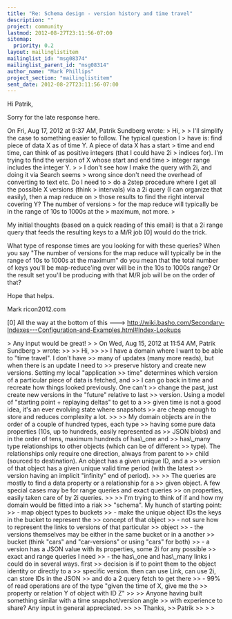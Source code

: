 ```yaml
---
title: "Re: Schema design - version history and time travel"
description: ""
project: community
lastmod: 2012-08-27T23:11:56-07:00
sitemap:
  priority: 0.2
layout: mailinglistitem
mailinglist_id: "msg08374"
mailinglist_parent_id: "msg08314"
author_name: "Mark Phillips"
project_section: "mailinglistitem"
sent_date: 2012-08-27T23:11:56-07:00
---
```



Hi Patrik,

Sorry for the late response here.

On Fri, Aug 17, 2012 at 9:37 AM, Patrik Sundberg
 wrote:
&gt; Hi,
&gt;
&gt; I'll simplify the case to something easier to follow. The typical question I
&gt; have is: find piece of data X as of time Y. A piece of data X has a start
&gt; time and end time, can think of as positive integers (that I could have 2i
&gt; indices for). I'm trying to find the version of X whose start and end time
&gt; integer range includes the integer Y.
&gt;
&gt; I don't see how I make the query with 2i, and doing it via Search seems
&gt; wrong since don't need the overhead of converting to text etc. Do I need to
&gt; do a 2step procedure where I get all the possible X versions (think
&gt; intervals) via a 2i query (I can organize that easily), then a map reduce on
&gt; those results to find the right interval covering Y? The number of versions
&gt; for the map reduce will typically be in the range of 10s to 1000s at the
&gt; maximum, not more.
&gt;

My initial thoughts (based on a quick reading of this email) is that a
2i range query that feeds the resulting keys to a M/R job [0] would do
the trick.

What type of response times are you looking for with these queries?
When you say "The number of versions for the map reduce will typically
be in the range of 10s to 1000s at the maximum" do you mean that the
total number of keys you'll be map-reduce'ing over will be in the 10s
to 1000s range? Or the result set you'll be producing with that M/R
job will be on the order of that?

Hope that helps.

Mark
ricon2012.com

[0] All the way at the bottom of this ---&gt;
http://wiki.basho.com/Secondary-Indexes---Configuration-and-Examples.html#Index-Lookups

&gt; Any input would be great!
&gt;
&gt; On Wed, Aug 15, 2012 at 11:54 AM, Patrik Sundberg
&gt;  wrote:
&gt;&gt;
&gt;&gt; Hi,
&gt;&gt;
&gt;&gt; I have a domain where I want to be able to "time travel". I don't have
&gt;&gt; many of updates (many more reads), but when there is an update I need to
&gt;&gt; preserve history and create new versions. Setting my local "application
&gt;&gt; time" determines which version of a particular piece of data is fetched, and
&gt;&gt; I can go back in time and recreate how things looked previously. One can't
&gt;&gt; change the past, just create new versions in the "future" relative to last
&gt;&gt; version. Using a model of "starting point + replaying deltas" to get to a
&gt;&gt; given time is not a good idea, it's an ever evolving state where snapshots
&gt;&gt; are cheap enough to store and reduces complexity a lot.
&gt;&gt;
&gt;&gt; My domain objects are in the order of a couple of hundred types, each type
&gt;&gt; having some pure data properties (10s, up to hundreds, easily represented as
&gt;&gt; JSON blobs) and in the order of tens, maximum hundreds of has\\_one and
&gt;&gt; has\\_many type relationships to other objects (which can be of different
&gt;&gt; type). The relationships only require one direction, always from parent to
&gt;&gt; child (sourced to destination). An object has a given unique ID, and a
&gt;&gt; version of that object has a given unique valid time period (with the latest
&gt;&gt; version having an implicit "infinity" end of period).
&gt;&gt;
&gt;&gt; The queries are mostly to find a data property or a relationship for a
&gt;&gt; given object. A few special cases may be for range queries and exact queries
&gt;&gt; on properties, easily taken care of by 2i queries.
&gt;&gt;
&gt;&gt; I'm trying to think of if and how my domain would be fitted into a riak
&gt;&gt; "schema". My hunch of starting point:
&gt;&gt; - map object types to buckets
&gt;&gt; - make the unique object IDs the keys in the bucket to represent the
&gt;&gt; concept of that object
&gt;&gt; - not sure how to represent the links to versions of that particular
&gt;&gt; object
&gt;&gt; - the versions themselves may be either in the same bucket or in a another
&gt;&gt; bucket (think "cars" and "car-versions" or using "cars" for both)
&gt;&gt; - a version has a JSON value with its properties, some 2i for any possible
&gt;&gt; exact and range queries I need
&gt;&gt; - the has\\_one and has\\_many links i could do in several ways. first
&gt;&gt; decision is if to point them to the object identity or directly to a
&gt;&gt; specific version. then can use Link, can use 2i, can store IDs in the JSON
&gt;&gt; and do a 2 query fetch to get there
&gt;&gt; - 99% of read operations are of the type "given the time of X, give me the
&gt;&gt; property or relation Y of object with ID Z"
&gt;&gt;
&gt;&gt; Anyone having built something similar with a time snapshot/version angle
&gt;&gt; with experience to share? Any input in general appreciated.
&gt;&gt;
&gt;&gt; Thanks,
&gt;&gt; Patrik
&gt;&gt;
&gt;
&gt;
